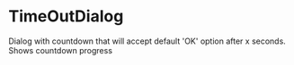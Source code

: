 # TimeOutDialog
Dialog with countdown that will accept default 'OK' option after x seconds. Shows countdown progress
